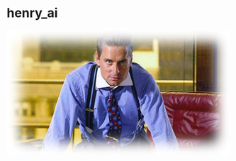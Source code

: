 # henry_ai
##### ![](https://github.com/arnaldoquinones/henry_ai/blob/master/media/ia_gekko.png?raw=true)
